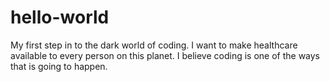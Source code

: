 # hello-world
My first step in to the dark world of coding.
I want to make healthcare available to every person on this planet. I believe coding is one of the ways that is going to happen.
